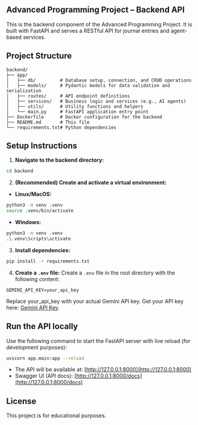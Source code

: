 ## Advanced Programming Project – Backend API

This is the backend component of the Advanced Programming Project. It is built with FastAPI and serves a RESTful API for journal entries and agent-based services.

## Project Structure

```
backend/
├── app/
│   ├── db/         # Database setup, connection, and CRUD operations
│   ├── models/     # Pydantic models for data validation and serialization
│   ├── routes/     # API endpoint definitions
│   ├── services/   # Business logic and services (e.g., AI agents)
│   ├── utils/      # Utility functions and helpers
│   └── main.py     # FastAPI application entry point
├── Dockerfile      # Docker configuration for the backend
├── README.md       # This file
└── requirements.txt# Python dependencies
```

## Setup Instructions

1. **Navigate to the backend directory:**

```bash
cd backend
```

2. **(Recommended) Create and activate a virtual environment:**

- **Linux/MacOS:**
```bash
python3 -m venv .venv
source .venv/bin/activate
```
- **Windows:**
```bash
python3 -m venv .venv
.\.venv\Scripts\activate
```

3. **Install dependencies:**

```bash
pip install -r requirements.txt
```

4. **Create a `.env` file:**
Create a `.env` file in the root directory with the following content:
```
GEMINI_API_KEY=your_api_key
```
Replace your_api_key with your actual Gemini API key. Get your API key here:
[Gemini API Key](https://ai.google.dev/gemini-api/docs/api-key).

## Run the API locally

Use the following command to start the FastAPI server with live reload (for development purposes):
```bash
uvicorn app.main:app --reload
```

- The API will be available at: [http://127.0.0.1:8000](http://127.0.0.1:8000)
- Swagger UI (API docs): [http://127.0.0.1:8000/docs](http://127.0.0.1:8000/docs)

## License

This project is for educational purposes.
